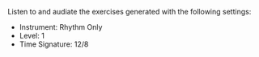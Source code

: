 Listen to and audiate the exercises generated with the following settings:

- Instrument: Rhythm Only
- Level: 1
- Time Signature: 12/8